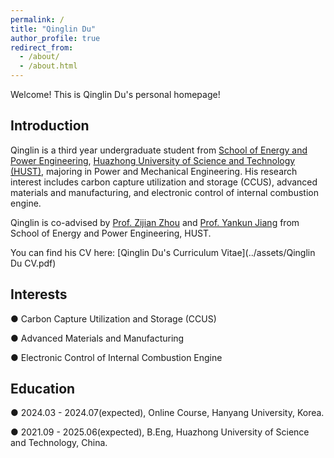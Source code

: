 ```yaml
---
permalink: /
title: "Qinglin Du"
author_profile: true
redirect_from: 
  - /about/
  - /about.html
---
```


Welcome! This is Qinglin Du's personal homepage!

Introduction
------
Qinglin is a third year undergraduate student from [School of Energy and Power Engineering](http://energy.hust.edu.cn), [Huazhong University of Science and Technology (HUST)](https://www.hust.edu.cn), majoring in Power and Mechanical Engineering. His research interest includes carbon capture utilization and storage (CCUS), advanced materials and manufacturing, and electronic control of internal combustion engine.

Qinglin is co-advised by [Prof. Zijian Zhou](http://energy.hust.edu.cn/info/1100/9508.htm) and [Prof. Yankun Jiang](http://energy.hust.edu.cn/info/1111/3695.htm) from School of Energy and Power Engineering, HUST.

You can find his CV here: [Qinglin Du's Curriculum Vitae](../assets/Qinglin Du CV.pdf)

Interests
------
● Carbon Capture Utilization and Storage (CCUS)

● Advanced Materials and Manufacturing

● Electronic Control of Internal Combustion Engine

Education
------
● 2024.03 - 2024.07(expected), Online Course, Hanyang University, Korea.

● 2021.09 - 2025.06(expected), B.Eng, Huazhong University of Science and Technology, China.

